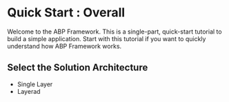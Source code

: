 # Quick Start : Overall
Welcome to the ABP Framework. This is a single-part, quick-start tutorial to build a simple application. Start with this tutorial if you want to quickly understand how ABP Framework works.

## Select the Solution Architecture
- Single Layer
- Layerad